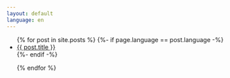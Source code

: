 ```yaml
---
layout: default
language: en
---
```

<ul>
  {% for post in site.posts %}
	{%- if page.language == post.language -%}
    <li>
      <a href="{{ post.url }}">{{ post.title }}</a>
    </li>
        {%- endif -%}  <!-- if de page.language solo mostrará los del idioma seleccionado -->

  {% endfor %}
</ul>
